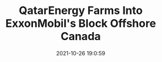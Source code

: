 ---
"title": "QatarEnergy Farms Into ExxonMobil's Block Offshore Canada"
"date": "2021-10-26 19:0:59"
"feed_name": "RIGZONE"
"feed_website": "http://www.rigzone.com/"
"feed_rss": "http://www.rigzone.com/news/rss/rigzone_latest.aspx"
"link": "https://www.rigzone.com/news/qatarenergy_farms_into_exxonmobils_block_offshore_canada-26-oct-2021-166814-article/?rss=true"
"source": "None"
"file": "_posts/2021-1-1-4e583bbb1b55cf6e9f775406a752b59a90f60484.md"
"accident": "0"
"drilling": "0"
"dead": "0"
"injured": "0"
"arrested": "0"
"place": "unknown place"
"where": "unknown site"
"causes": "unknown"
"place_uri": "unknown place"
---